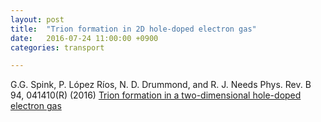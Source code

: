 ```yaml
---
layout: post
title:  "Trion formation in 2D hole-doped electron gas"
date:   2016-07-24 11:00:00 +0900
categories: transport

---
```



G.G. Spink, P. López Ríos, N. D. Drummond, and R. J. Needs
Phys. Rev. B 94, 041410(R) (2016) [Trion formation in a two-dimensional hole-doped electron gas](http://journals.aps.org/prb/abstract/10.1103/PhysRevB.94.041410)
